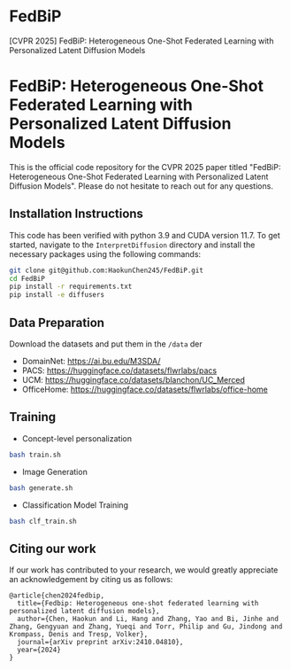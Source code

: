 # FedBiP

[CVPR 2025] FedBiP: Heterogeneous One-Shot Federated Learning with Personalized Latent Diffusion Models


# FedBiP: Heterogeneous One-Shot Federated Learning with Personalized Latent Diffusion Models

This is the official code repository for the CVPR 2025 paper titled "FedBiP: Heterogeneous One-Shot Federated Learning with Personalized Latent Diffusion Models". Please do not hesitate to reach out for any questions.


## Installation Instructions

This code has been verified with python 3.9 and CUDA version 11.7. To get started, navigate to the `InterpretDiffusion` directory and install the necessary packages using the following commands:

```bash
git clone git@github.com:HaokunChen245/FedBiP.git
cd FedBiP
pip install -r requirements.txt
pip install -e diffusers
```

## Data Preparation
Download the datasets and put them in the ``/data`` der
* DomainNet: https://ai.bu.edu/M3SDA/
* PACS: https://huggingface.co/datasets/flwrlabs/pacs
* UCM: https://huggingface.co/datasets/blanchon/UC_Merced
* OfficeHome: https://huggingface.co/datasets/flwrlabs/office-home

## Training
* Concept-level personalization
```bash
bash train.sh
```

* Image Generation
```bash
bash generate.sh
```

* Classification Model Training
```bash
bash clf_train.sh
```

## Citing our work
If our work has contributed to your research, we would greatly appreciate an acknowledgement by citing us as follows:
```
@article{chen2024fedbip,
  title={Fedbip: Heterogeneous one-shot federated learning with personalized latent diffusion models},
  author={Chen, Haokun and Li, Hang and Zhang, Yao and Bi, Jinhe and Zhang, Gengyuan and Zhang, Yueqi and Torr, Philip and Gu, Jindong and Krompass, Denis and Tresp, Volker},
  journal={arXiv preprint arXiv:2410.04810},
  year={2024}
}
 